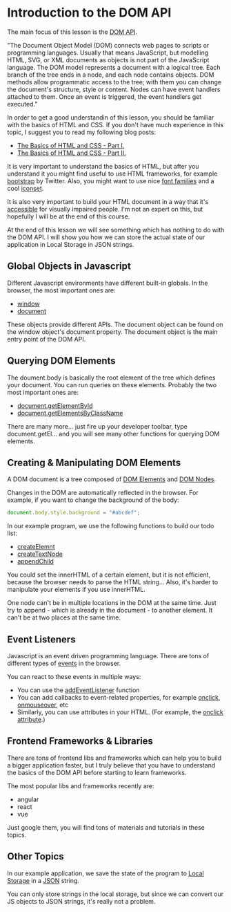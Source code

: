 # Introduction to the DOM API

The main focus of this lesson is the [DOM API](https://developer.mozilla.org/en-US/docs/Web/API/Document_Object_Model).

"The Document Object Model (DOM) connects web pages to scripts or programming languages. Usually that means JavaScript, but modelling HTML, SVG, or XML documents as objects is not part of the JavaScript language. The DOM model represents a document with a logical tree. Each branch of the tree ends in a node, and each node contains objects. DOM methods allow programmatic access to the tree; with them you can change the document's structure, style or content. Nodes can have event handlers attached to them. Once an event is triggered, the event handlers get executed."

In order to get a good understandin of this lesson, you should be familiar with the basics of HTML and CSS. If you don't have much experience in this topic, I suggest you to read my following blog posts:
 
 - [The Basics of HTML and CSS - Part I.](https://blog.edmdesigner.com/the-basics-of-html-and-css-part-one/)
 - [The Basics of HTML and CSS - Part II.](https://blog.edmdesigner.com/the-basics-of-html-and-css-part-two/)

It is very important to understand the basics of HTML, but after you understand it you might find useful to use HTML frameworks, for example [bootstrap](https://getbootstrap.com/) by Twitter. Also, you might want to use nice [font families](https://fonts.google.com/) and a cool [iconset](https://fontawesome.com/).

It is also very important to build your HTML document in a way that it's [accessible](https://developer.mozilla.org/en-US/docs/Learn/Accessibility/HTML) for visually impaired people. I'm not an expert on this, but hopefully I will be at the end of this course.
 

At the end of this lesson we will see something which has nothing to do with the DOM API. I will show you how we can store the actual state of our application in Local Storage in JSON strings.

## Global Objects in Javascript

Different Javascript environments have different built-in globals. In the browser, the most important ones are:

 - [window](https://developer.mozilla.org/en-US/docs/Web/API/Window)
 - [document](https://developer.mozilla.org/en-US/docs/Web/API/Document)

 These objects provide different APIs. The document object can be found on the window object's document property. The document object is the main entry point of the DOM API.

## Querying DOM Elements

The doument.body is basically the root element of the tree which defines your document. You can run queries on these elements. Probably the two most important ones are:

 - [document.getElementById](https://developer.mozilla.org/en-US/docs/Web/API/Document/getElementById)
 - [document.getElementsByClassName](https://developer.mozilla.org/en-US/docs/Web/API/Document/getElementsByClassName)

There are many more... just fire up your developer toolbar, type document.getEl... and you will see many other functions for querying DOM elements.

## Creating & Manipulating DOM Elements

A DOM document is a tree composed of [DOM Elements](https://developer.mozilla.org/en-US/docs/Web/API/Element) and [DOM Nodes](https://developer.mozilla.org/en-US/docs/Web/API/Node).

Changes in the DOM are automatically reflected in the browser. For example, if you want to change the background of the body:
```javascript
document.body.style.background = "#abcdef";
```

In our example program, we use the following functions to build our todo list:
 - [createElemnt](https://developer.mozilla.org/en-US/docs/Web/API/Document/createElement)
 - [createTextNode](https://developer.mozilla.org/en-US/docs/Web/API/Document/createTextNode)
 - [appendChild](https://developer.mozilla.org/en-US/docs/Web/API/Node/appendChild)

You could set the innerHTML of a certain element, but it is not efficient, because the browser needs to parse the HTML string... Also, it's harder to manipulate your elements if you use innerHTML.

One node can't be in multiple locations in the DOM at the same time. Just try to append - which is already in the document - to another element. It can't be at two places at the same time.

## Event Listeners

Javascript is an event driven programming language. There are tons of different types of [events](https://developer.mozilla.org/en-US/docs/Web/Events) in the browser.

You can react to these events in multiple ways:
 - You can use the [addEventListener](https://developer.mozilla.org/en-US/docs/Web/API/EventTarget/addEventListener) function
 - You can add callbacks to event-related properties, for example [onclick](https://developer.mozilla.org/en-US/docs/Web/API/GlobalEventHandlers/onclick), [onmouseover](https://developer.mozilla.org/en-US/docs/Web/API/GlobalEventHandlers/onmouseover), etc
 - Similarly, you can use attributes in your HTML. (For example, the [onclick attribute](https://www.w3schools.com/tags/ev_onclick.asp).)

## Frontend Frameworks & Libraries

There are tons of frontend libs and frameworks which can help you to build a bigger application faster, but I truly believe that you have to understand the basics of the DOM API before starting to learn frameworks.

The most popular libs and frameworks recently are:
 - angular
 - react
 - vue

Just google them, you will find tons of materials and tutorials in these topics.

## Other Topics

In our example application, we save the state of the program to [Local Storage](https://developer.mozilla.org/en-US/docs/Web/API/Window/localStorage) in a [JSON](https://developer.mozilla.org/en-US/docs/Web/JavaScript/Reference/Global_Objects/JSON) string.

You can only store strings in the local storage, but since we can convert our JS objects to JSON strings, it's really not a problem.

